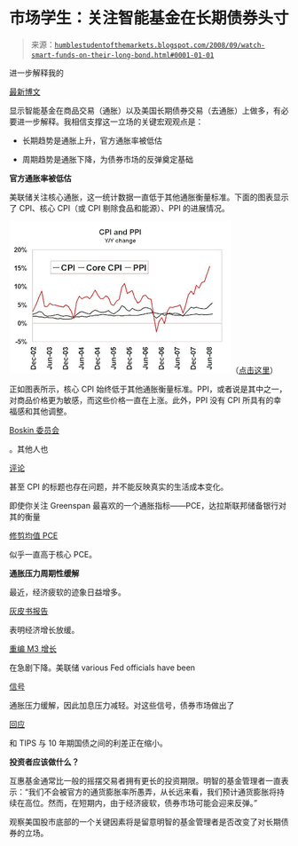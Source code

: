<!--yml

类别：未分类

日期：2024-05-18 01:05:40

-->

# 市场学生：关注智能基金在长期债券头寸

> 来源：[`humblestudentofthemarkets.blogspot.com/2008/09/watch-smart-funds-on-their-long-bond.html#0001-01-01`](https://humblestudentofthemarkets.blogspot.com/2008/09/watch-smart-funds-on-their-long-bond.html#0001-01-01)

进一步解释我的

[最新博文](http://humblestudentofthemarkets.blogspot.com/2008/09/smart-funds-still-early-in-inflation.html)

显示智能基金在商品交易（通胀）以及美国长期债券交易（去通胀）上做多，有必要进一步解释。我相信支撑这一立场的关键宏观观点是：

+   长期趋势是通胀上升，官方通胀率被低估

+   周期趋势是通胀下降，为债券市场的反弹奠定基础

**官方通胀率被低估**

美联储关注核心通胀，这一统计数据一直低于其他通胀衡量标准。下面的图表显示了 CPI、核心 CPI（或 CPI 剔除食品和能源）、PPI 的进展情况。

![图](img/4a3fb425a5e7597030f772e0805ee592.png)（[点击这里](https://blogger.googleusercontent.com/img/b/R29vZ2xl/AVvXsEhQIlWxAwyEXIHOQFAzavOvDcYPgkB3f3pDzcr9zDME7xiOLev5Mw6tz5NwJX4YcXU8cQMmBBxJHXFXQA9KwG4GAgf-ve-Hp0rIiZOzRCUdVxSzoXc-nuRvt1sOKjaeRwaUQ_uJkvpPgEwV/s1600-h/CPI+and+PPI.JPG)）

正如图表所示，核心 CPI 始终低于其他通胀衡量标准。PPI，或者说是其中之一，对商品价格更为敏感，而这些价格一直在上涨。此外，PPI 没有 CPI 所具有的幸福感和其他调整。

[Boskin 委员会](http://www.ssa.gov/history/reports/boskinrpt.html)

。其他人也

[评论](http://www.bloomberg.com/apps/news?pid=newsarchive&sid=a2SUCQ3Bslk0)

甚至 CPI 的标题也存在问题，并不能反映真实的生活成本变化。

即使你关注 Greenspan 最喜欢的一个通胀指标——PCE，达拉斯联邦储备银行对其的衡量

[修剪均值 PCE](http://www.dallasfed.org/data/pce/index.html)

似乎一直高于核心 PCE。

**通胀压力周期性缓解**

最近，经济疲软的迹象日益增多。

[灰皮书报告](http://www.reuters.com/article/ousiv/idUSN0326885520080903)

表明经济增长放缓。

[重编 M3 增长](http://www.nowandfutures.com/key_stats.html)

在急剧下降。美联储 various Fed officials have been

[信号](http://www.reuters.com/article/ousiv/idUSN0326885520080904)

通胀压力缓解，因此加息压力减轻。对这些信号，债券市场做出了

[回应](http://www.marketwatch.com/news/story/bond-market-shows-inflation-expectations/story.aspx?guid=%7B151FDC2C%2D90D5%2D4840%2DA557%2DD9B3ADD2F7A1%7D)

和 TIPS 与 10 年期国债之间的利差正在缩小。

**投资者应该做什么？**

互惠基金通常比一般的摇摆交易者拥有更长的投资期限。明智的基金管理者一直表示：“我们不会被官方的通货膨胀率所愚弄，从长远来看，我们预计通货膨胀将持续在高位。然而，在短期内，由于经济疲软，债券市场可能会迎来反弹。”

观察美国股市底部的一个关键因素将是留意明智的基金管理者是否改变了对长期债券的立场。
